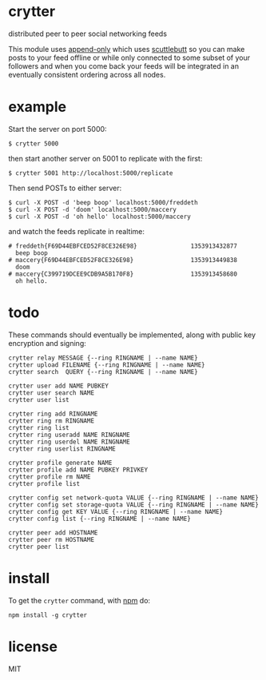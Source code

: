 # crytter

distributed peer to peer social networking feeds

This module uses [append-only](https://github.com/Raynos/append-only)
which uses
[scuttlebutt](https://github.com/dominictarr/scuttlebutt)
so you can make posts to your feed offline or while only connected to some
subset of your followers and when you come back your feeds will be integrated in
an eventually consistent ordering across all nodes.

# example

Start the server on port 5000:

```
$ crytter 5000
```

then start another server on 5001 to replicate with the first:

```
$ crytter 5001 http://localhost:5000/replicate
```

Then send POSTs to either server:

```
$ curl -X POST -d 'beep boop' localhost:5000/freddeth
$ curl -X POST -d 'doom' localhost:5000/maccery
$ curl -X POST -d 'oh hello' localhost:5000/maccery
```

and watch the feeds replicate in realtime:

```
# freddeth{F69D44EBFCED52F8CE326E98}               1353913432877
  beep boop
# maccery{F69D44EBFCED52F8CE326E98}                1353913449838
  doom
# maccery{C399719DCEE9CDB9A5B170F8}                1353913458680
  oh hello.
```

# todo

These commands should eventually be implemented, along with public key
encryption and signing:

```
crytter relay MESSAGE {--ring RINGNAME | --name NAME}
crytter upload FILENAME {--ring RINGNAME | --name NAME}
crytter search  QUERY {--ring RINGNAME | --name NAME}

crytter user add NAME PUBKEY
crytter user search NAME
crytter user list

crytter ring add RINGNAME
crytter ring rm RINGNAME
crytter ring list
crytter ring useradd NAME RINGNAME
crytter ring userdel NAME RINGNAME
crytter ring userlist RINGNAME

crytter profile generate NAME
crytter profile add NAME PUBKEY PRIVKEY
crytter profile rm NAME
crytter profile list

crytter config set network-quota VALUE {--ring RINGNAME | --name NAME}
crytter config set storage-quota VALUE {--ring RINGNAME | --name NAME}
crytter config get KEY VALUE {--ring RINGNAME | --name NAME}
crytter config list {--ring RINGNAME | --name NAME}

crytter peer add HOSTNAME
crytter peer rm HOSTNAME
crytter peer list
```

# install

To get the `crytter` command, with [npm](https://npmjs.org) do:

```
npm install -g crytter
```

# license

MIT
